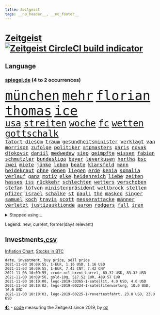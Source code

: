 ```yaml
---
title: Zeitgeist
tags: __no_header__, __no_footer__
---
```


# [Zeitgeist](https://oliz.io/zeitgeist/) [![Zeitgeist CircleCI build indicator](https://circleci.com/gh/ooz/zeitgeist.svg?style=shield)](https://circleci.com/gh/ooz/zeitgeist)

## Language

<h3><a href="https://www.spiegel.de" target="_blank">spiegel.de</a> (4 to 2 occurrences)</h3>
<p style="font-family:monospace">
<span style="font-size:32pt"><a href="news_links.html#münchen" class="current">münchen</a></span>
<span style="font-size:32pt"><a href="news_links.html#mehr" class="current">mehr</a></span>
<span style="font-size:32pt"><a href="news_links.html#florian" class="current">florian</a></span>
<span style="font-size:32pt"><a href="news_links.html#thomas" class="current">thomas</a></span>
<span style="font-size:32pt"><a href="news_links.html#ice" class="current">ice</a></span>
<br>
<span style="font-size:22pt"><a href="news_links.html#usa" class="current">usa</a></span>
<span style="font-size:22pt"><a href="news_links.html#streiten" class="current">streiten</a></span>
<span style="font-size:22pt"><a href="news_links.html#woche" class="current">woche</a></span>
<span style="font-size:22pt"><a href="news_links.html#fc" class="current">fc</a></span>
<span style="font-size:22pt"><a href="news_links.html#wetten" class="new">wetten</a></span>
<span style="font-size:22pt"><a href="news_links.html#gottschalk" class="new">gottschalk</a></span>
<br>
<span style="font-size:12pt"><a href="news_links.html#tatort" class="current">tatort</a></span>
<span style="font-size:12pt"><a href="news_links.html#diesem" class="current">diesem</a></span>
<span style="font-size:12pt"><a href="news_links.html#traum" class="current">traum</a></span>
<span style="font-size:12pt"><a href="news_links.html#gesundheitsminister" class="current">gesundheitsminister</a></span>
<span style="font-size:12pt"><a href="news_links.html#verklagt" class="current">verklagt</a></span>
<span style="font-size:12pt"><a href="news_links.html#van" class="current">van</a></span>
<span style="font-size:12pt"><a href="news_links.html#morrison" class="current">morrison</a></span>
<span style="font-size:12pt"><a href="news_links.html#zufolge" class="current">zufolge</a></span>
<span style="font-size:12pt"><a href="news_links.html#politiker" class="current">politiker</a></span>
<span style="font-size:12pt"><a href="news_links.html#atpmasters" class="new">atpmasters</a></span>
<span style="font-size:12pt"><a href="news_links.html#paris" class="current">paris</a></span>
<span style="font-size:12pt"><a href="news_links.html#novak" class="current">novak</a></span>
<span style="font-size:12pt"><a href="news_links.html#djokovic" class="current">djokovic</a></span>
<span style="font-size:12pt"><a href="news_links.html#daniil" class="current">daniil</a></span>
<span style="font-size:12pt"><a href="news_links.html#medwedew" class="current">medwedew</a></span>
<span style="font-size:12pt"><a href="news_links.html#sieg" class="current">sieg</a></span>
<span style="font-size:12pt"><a href="news_links.html#geimpfte" class="current">geimpfte</a></span>
<span style="font-size:12pt"><a href="news_links.html#wissen" class="current">wissen</a></span>
<span style="font-size:12pt"><a href="news_links.html#fabian" class="new">fabian</a></span>
<span style="font-size:12pt"><a href="news_links.html#schmutzler" class="new">schmutzler</a></span>
<span style="font-size:12pt"><a href="news_links.html#bundesliga" class="current">bundesliga</a></span>
<span style="font-size:12pt"><a href="news_links.html#bayer" class="current">bayer</a></span>
<span style="font-size:12pt"><a href="news_links.html#leverkusen" class="current">leverkusen</a></span>
<span style="font-size:12pt"><a href="news_links.html#hertha" class="current">hertha</a></span>
<span style="font-size:12pt"><a href="news_links.html#bsc" class="current">bsc</a></span>
<span style="font-size:12pt"><a href="news_links.html#zwei" class="current">zwei</a></span>
<span style="font-size:12pt"><a href="news_links.html#miete" class="current">miete</a></span>
<span style="font-size:12pt"><a href="news_links.html#jünke" class="new">jünke</a></span>
<span style="font-size:12pt"><a href="news_links.html#leben" class="current">leben</a></span>
<span style="font-size:12pt"><a href="news_links.html#beate" class="current">beate</a></span>
<span style="font-size:12pt"><a href="news_links.html#klarsfeld" class="new">klarsfeld</a></span>
<span style="font-size:12pt"><a href="news_links.html#mann" class="current">mann</a></span>
<span style="font-size:12pt"><a href="news_links.html#heidekraut" class="new">heidekraut</a></span>
<span style="font-size:12pt"><a href="news_links.html#ohne" class="current">ohne</a></span>
<span style="font-size:12pt"><a href="news_links.html#denen" class="current">denen</a></span>
<span style="font-size:12pt"><a href="news_links.html#liegen" class="current">liegen</a></span>
<span style="font-size:12pt"><a href="news_links.html#erde" class="current">erde</a></span>
<span style="font-size:12pt"><a href="news_links.html#kenia" class="current">kenia</a></span>
<span style="font-size:12pt"><a href="news_links.html#somalia" class="current">somalia</a></span>
<span style="font-size:12pt"><a href="news_links.html#verlauf" class="current">verlauf</a></span>
<span style="font-size:12pt"><a href="news_links.html#ganz" class="current">ganz</a></span>
<span style="font-size:12pt"><a href="news_links.html#motiv" class="current">motiv</a></span>
<span style="font-size:12pt"><a href="news_links.html#elke" class="current">elke</a></span>
<span style="font-size:12pt"><a href="news_links.html#heidenreich" class="current">heidenreich</a></span>
<span style="font-size:12pt"><a href="news_links.html#liebe" class="current">liebe</a></span>
<span style="font-size:12pt"><a href="news_links.html#zeiten" class="current">zeiten</a></span>
<span style="font-size:12pt"><a href="news_links.html#hasses" class="current">hasses</a></span>
<span style="font-size:12pt"><a href="news_links.html#iss" class="current">iss</a></span>
<span style="font-size:12pt"><a href="news_links.html#rückkehr" class="current">rückkehr</a></span>
<span style="font-size:12pt"><a href="news_links.html#schlechten" class="current">schlechten</a></span>
<span style="font-size:12pt"><a href="news_links.html#wetters" class="current">wetters</a></span>
<span style="font-size:12pt"><a href="news_links.html#verschoben" class="current">verschoben</a></span>
<span style="font-size:12pt"><a href="news_links.html#stefan" class="current">stefan</a></span>
<span style="font-size:12pt"><a href="news_links.html#löfven" class="new">löfven</a></span>
<span style="font-size:12pt"><a href="news_links.html#ministerpräsident" class="current">ministerpräsident</a></span>
<span style="font-size:12pt"><a href="news_links.html#wellbrock" class="new">wellbrock</a></span>
<span style="font-size:12pt"><a href="news_links.html#stellen" class="current">stellen</a></span>
<span style="font-size:12pt"><a href="news_links.html#pfizer" class="current">pfizer</a></span>
<span style="font-size:12pt"><a href="news_links.html#israel" class="current">israel</a></span>
<span style="font-size:12pt"><a href="news_links.html#schalke" class="current">schalke</a></span>
<span style="font-size:12pt"><a href="news_links.html#st" class="current">st</a></span>
<span style="font-size:12pt"><a href="news_links.html#pauli" class="current">pauli</a></span>
<span style="font-size:12pt"><a href="news_links.html#the" class="current">the</a></span>
<span style="font-size:12pt"><a href="news_links.html#masked" class="current">masked</a></span>
<span style="font-size:12pt"><a href="news_links.html#singer" class="current">singer</a></span>
<span style="font-size:12pt"><a href="news_links.html#samuel" class="new">samuel</a></span>
<span style="font-size:12pt"><a href="news_links.html#koch" class="current">koch</a></span>
<span style="font-size:12pt"><a href="news_links.html#travis" class="current">travis</a></span>
<span style="font-size:12pt"><a href="news_links.html#scott" class="current">scott</a></span>
<span style="font-size:12pt"><a href="news_links.html#messerattacke" class="current">messerattacke</a></span>
<span style="font-size:12pt"><a href="news_links.html#männer" class="current">männer</a></span>
<span style="font-size:12pt"><a href="news_links.html#verletzt" class="current">verletzt</a></span>
<span style="font-size:12pt"><a href="news_links.html#justizauktionde" class="new">justizauktionde</a></span>
<span style="font-size:12pt"><a href="news_links.html#aaron" class="current">aaron</a></span>
<span style="font-size:12pt"><a href="news_links.html#rodgers" class="new">rodgers</a></span>
<span style="font-size:12pt"><a href="news_links.html#fall" class="current">fall</a></span>
<span style="font-size:12pt"><a href="news_links.html#iran" class="current">iran</a></span>
</p>
<details>
<summary>Stopped using...</summary>
<p class="former" style="font-size:12pt">
aktien(381) benjamin(381) massiver(381) zeuge(381) flugzeuge(380) geholfen(380) kollegen(380) lukaschenko(380) unternehmer(380) wechsel(380) wirecard(380) 37(379) beklagen(379) bewährung(379) jüdische(379) kündigung(379) medizin(379) unabhängige(379) verluste(379) vertrag(379) zurzeit(379) bar(378) erfahrung(378) lockdowns(378) morgen(378) niveau(378) serien(378) autohersteller(377) beschwerde(377) brettspiele(377) diskriminierung(377) eingeschränkt(377) eugh(377) gemessen(377) heiko(377) juden(377) kippen(377) klein(377) komplizen(377) lisa(377) pannen(377) schulkinder(377) schöner(377) solidarität(377) studierenden(377) ulm(377) usgericht(377) arsenal(376) beschluss(376) bieten(376) bundesländern(376) diskussion(376) einheit(376) emotionalen(376) frank(376) netzwerken(376) peru(376) riss(376) spielraum(376) tränen(376) vorsitzende(376) aufgefordert(375) ausflug(375) breitet(375) höchststand(375) kippe(375) kritische(375) sechsten(375) urlaub(375) usaußenminister(375) verheerenden(375) vorübergehend(375) weltgesundheitsorganisation(375) wettlauf(375) zweifeln(375) aufruf(374) babys(374) d(374) figur(374) frühen(374) gekostet(374) gestrichen(374) helfer(374) muster(374) nachspiel(374) nominierung(374) schwieriger(374) stellten(374) tiktok(374) unterricht(374) vergleich(374) 130(373) außen(373) begleitet(373) covid(373) eskalieren(373) humor(373) jahrzehntelang(373) juventus(373) klagt(373) leiten(373) mengen(373) priester(373) privaten(373) sports(373) ton(373) verdiente(373) wahlbetrug(373) weitergeht(373) werben(373) 7(372) anruf(372) bekanntesten(372) dauerhaft(372) elektroauto(372) enthüllt(372) finanzminister(372) negativ(372) sprache(372) unterschiede(372) versteigert(372) verteilung(372) wand(372) wenden(372) flieht(371) kommission(371) lagen(371) melanie(371) oppositionellen(371) premiere(371) steuert(371) untersuchen(371) zurückkehren(371) 79(370) gast(370) gerufen(370) i(370) infektion(370) jedem(370) philip(370) reul(370) stoff(370) verkehrsminister(370) zwang(370) öffnen(370) übergeben(370) ausfall(369) auskommen(369) bayerischen(369) kochinstituts(369) kreis(369) rand(369) reagierten(369) simon(369) trieb(369) umso(369) voraus(369) wohnhaus(369) überlebende(369) 500(368) ausgenutzt(368) begrenzen(368) durfte(368) gesprächen(368) oliver(368) runde(368) setzten(368) weltweite(368) werbung(368) überwunden(368) australische(367) bremst(367) desaster(367) fließt(367) nerven(367) spekuliert(367) litauen(366) manipulierte(366) marke(366) shutdown(366) tagelang(366) wiederholt(366) yorker(366) 1500(365) angriffe(365) beantragt(365) dürfe(365) massiven(365) offiziellen(365) 25jährigen(364) anzeigen(364) gerechnet(364) herrschen(364) linkspartei(364) sensation(364) tatverdächtigen(364) abzug(363) arabischen(363) e(363) homeoffice(363) homosexuelle(363) krawallen(363) ungewiss(363) schief(362) taktik(362) neustart(361) park(361) politologe(361) sowohl(361) vakzine(361) gabriel(360) negative(360) petra(360) probe(360) verzögern(360) kilometern(359) lücke(359) pflegekräfte(359) status(359) tim(359) unruhe(359) besuchen(358) deutliches(358) starker(358) zigaretten(358) zusammenstoß(358) eben(357) erwachsenen(357) platzen(357) schwierige(357) schnellen(356) züge(356) katholischen(355) motor(355) nordkoreas(355) signalisiert(355) argentinien(354) orten(354) rettete(354) samt(354) tunesien(354) erschießt(353) gelockert(353) hitze(353) nachbar(353) strengen(353) tennisspieler(353) wem(353) zogen(353) angehörige(352) zuschauern(352) entspannung(351) fernsehen(351) teilnahme(351) bezeichnete(350) eigentor(350) justin(350) landet(350) pfund(350) raab(350) samstagmorgen(350) schwerverletzte(350) wendet(350) bester(349) kräfte(349) anstiftung(348) springen(347) überfahren(346) generalbundesanwalt(345) kassierte(345) niedrig(345) dachten(344) minderjährigen(344) ruanda(344) singapur(344) frontex(343) fähigkeiten(343) moderatorin(343) verfügbar(343) anschlägen(342) brasilianische(342) hilfen(342) jurist(342) stimmten(342) 2012(341) schottische(341) gleichauf(340) immens(340) rutschte(340) kasse(339) neymar(339) gesetzliche(338) beschuldigte(337) persönliches(337) erwarteten(336) coronaeinschränkungen(335) fusion(335) mittelpunkt(335) dorf(334) finanzielle(334) schützt(334) herum(333) vizekanzler(333) türen(332) personalie(329) spiegelredakteur(328) schweine(323) armen(322) erreger(322) missbrauchs(322) schieben(322) panne(321) riesigen(321) lockern(320) unicef(320) gezwungen(319) bestechung(318) nationalsozialismus(318) asylsuchende(317) coronafolgen(317) wmtitel(315) zoom(315) übergriffen(314) blinken(312) discounter(310) gesundheitsministers(310) koblenz(309) ausgemacht(308) vertrauten(308) last(307) rächen(307) billiger(306) taxifahrer(305) bären(303) schiffe(303) schutzsuchende(302) lidl(301) behindert(298) zweieinhalb(296) heidelberg(294) saisonende(294) monatelanger(293) einsatzkräften(292) mangelnde(289) abgrund(287) prominenten(287) bauarbeiten(285) kuba(285) fremde(282) enthält(279) übers(277) impft(275) technische(273) absetzen(272) sehe(272) verstoß(271) arbeitsgericht(270) amazons(268) gäbe(267) bestens(266) langjährige(264) eugrenzschutzagentur(262) geheimen(262) häusern(262) regierungsbeteiligung(258) triumphierte(258) gemüse(255) klappen(254) vorfälle(254) macher(253) sparkassen(253) geschrumpft(251) behindern(250) stromnetz(250) armstrong(248) trinken(247) gartenkolumne(246) belästigung(245) california(245) 2035(244) jubelt(241) plagen(239) myanmars(237) skandale(237) militärjunta(236) magische(234) wunden(232) finanziellen(231) hohenzollern(231) stamm(230) todesursache(230) längerem(229) rein(225) 13jährigen(224) niemals(224) typ(224) urteile(223) egoismus(222) 2003(221) entführung(220) ökologisch(220) bestsellerautor(218) kreuz(218) kündigungen(216) angefahren(215) diverser(213) tvinterview(213) dieter(212) dramatisches(212) wahlkreis(211) happy(210) reue(210) todes(210) pekings(209) provider(208) kopenhagen(207) lokführergewerkschaft(207) fraktionen(204) hof(204) 2001(202) henning(202) diplomatische(200) stadtrat(200) bastian(199) zypern(199) miriam(196) modellprojekt(196) long(195) zögern(194) vehement(193) ever(192) given(192) prozessauftakt(192) widow(191) gelitten(188) gew(188) impfziel(188) nett(183) tempolimit(183) lebensgefährliche(181) ulrike(181) indischen(178) dialog(174) erschüttern(172) schossen(171) unionskanzlerkandidat(170) typisch(169) abgezogen(168) verwirren(168) scarlett(165) forschende(164) uboot(164) versprochenen(164) supermarktkette(163) ausgehen(162) wissenschaftlerinnen(162) prix(160) ausgewählt(159) reinhard(159) verfilmung(159) durchsuchung(158) randale(158) vwmanager(157) nsdap(155) unbemerkt(153) freigegeben(152) lebenslauf(151) johansson(150) jugendärzte(150) kaufte(150) life(150) richteten(150) plastik(149) lapid(148) genossen(147) 1990(146) dauerregen(145) uraltrekord(145) zentralrat(145) chips(144) erpresst(143) psyche(143) radikalislamischen(143) fossile(142) mitregieren(142) spezialisierte(142) talkshow(142) eingeholt(141) institutionen(141) stellenweise(141) ausgezahlt(139) kugel(139) hochumstritten(138) 47jähriger(137) absagen(137) schweinen(137) videoplattform(137) gewohnheiten(136) nationalsozialisten(136) gezählt(135) organisierten(135) verschwörungsmythen(135) antisemitischer(134) my(134) gesichtet(133) julius(133) terroranschlägen(133) floskeln(132) verständigung(132) berchtesgaden(131) nrwlandtag(131) ausstellen(130) eruption(130) reserve(130) banden(129) allgegenwärtig(128) erneutem(128) europameister(127) unschuldig(127) unterstützern(127) geflüchtet(126) generell(126) mister(125) tanken(125) temperatur(125) trumpanhänger(125) tenniswelt(124) warschauer(123) ölpreis(123) beihilfe(122) luftraum(122) bergab(120) webber(120) castillo(119) fangquoten(119) mythos(119) quatsch(119) bauern(118) akkreditierung(117) todesurteil(117) ferieninsel(116) versichert(116) 23jähriger(115) flüchtet(115) geschwister(115) neumünster(114) antisemitisch(113) ausschnitte(113) wozu(113) 49jähriger(112) anpassen(112) bulli(112) kollidiert(112) vorwarnung(112) berchtesgadener(111) drohenden(111) querdenkerszene(111) größtenteils(110) schlimmes(110) spinnen(110) beteuert(109) gewässer(109) virologin(109) akademie(108) wissenschaften(107) chemnitz(106) europol(105) 1941(104) hitlers(104) kämpften(104) damalige(103) hildesheim(103) motiviert(103) bundesanwaltschaft(102) entführen(102) fabriken(102) forst(102) great(102) großraum(102) tornado(102) aufbau(101) impfstoffproduktion(101) afghanistanmission(100) augenzeuge(100) lehrergewerkschaft(100) abschaffung(99) rentenalter(99) spdfraktion(99) zuschauerinnen(99) offensivspieler(98) überlegt(98) elektronische(97) verwenden(97) betrachten(96) georgien(96) murray(96) thailands(96) verschont(96) enttäuschten(95) frustriert(95) gewartet(95) missbrauchsopfer(95) rechtens(95) wahlkämpfer(95) coronaherbst(94) spezies(94) week(94) nachtzug(93) 2007(92) krachte(92) wehen(92) zwischendurch(92) giorgio(91) hanau(91) kürzen(91) list(91) treppenhaus(91) brinkmann(90) dämmstoffe(90) entging(90) hausnummer(90) impfverweigerern(90) impfwirksamkeit(90) jada(90) notwendige(90) overtourism(90) pinkett(90) rt(90) traute(90) unbehelligt(90) wohlleben(90) zumeist(90) absitzen(89) angelegten(89) böschung(89) elfjähriger(89) kreißsaal(89) laurent(89) parteimitglieder(89) schwächelt(89) simons(89) technisches(89) ciao(88) grausam(88) jährlichen(88) sperrung(88) spätfolgen(88) verkehrssicherheit(88) wirbelstürme(88) bausteine(87) passend(87) überwältigender(87) 145(86) darm(86) greipel(86) hinab(86) hommage(86) marseille(86) nils(86) umweltaktivistin(86) 14jähriger(85) adresse(85) bedient(85) gelaufen(85) ortskräften(85) usunternehmen(85) voranbringen(85) alkoholisiert(84) blockchain(84) impfzahlen(84) leichtfertig(84) sechsstellige(84) terrorprozess(84) türken(84) ahrweiler(83) klassenzimmer(83) klassikers(83) pandemieerfahrungen(83) unberührte(83) vorliegen(83) beirat(82) geklettert(82) nachgehen(82) dinner(81) indian(81) kommando(81) montana(81) nora(81) observatorium(81) vertretung(81) abstellen(80) aufgeschlossen(80) beseitigen(80) erscheint(80) iskämpfer(80) jackie(80) machthabern(80) starspieler(80) teamviewer(80) triomphe(80) wellen(80) eure(79) förderprogramm(79) katastrophenschutz(79) meisterschaften(79) nürburgring(79) pädagogen(79) verweis(79) übergab(79) baupreise(78) berührung(78) hoffnungsvolle(78) statistischem(78) angebots(77) auszahlungen(77) bahrain(77) co₂emissionen(77) einzuführen(77) erfolgreichste(77) inszenieren(77) beeinträchtigt(76) bereitschaft(76) boulevard(76) hektar(76) klubgänger(76) ringe(76) alleingang(75) freut's(75) gehörten(75) kontrollverlust(75) landschaft(75) restriktionen(75) vergessenen(75) derartige(74) halbleitern(74) kulisse(73) totes(73) verholfen(73) gelohnt(72) gesundheitsgefahr(72) gewütet(72) malaria(72) newcomer(72) nwort(72) rückendeckung(72) abe(71) kriegsführung(71) prüfungen(71) verzögerung(71) 1936(70) annemiek(70) di(70) get(70) heulen(70) missbrauchten(70) schlange(70) twitch(70) vleuten(70) attentäters(69) bellido(69) gasstreit(69) sechsmal(69) staatsschulden(69) 20000(68) erzeugen(68) gladbacher(68) keinerlei(68) nachtzüge(68) ukrainischer(68) wichtigkeit(68) ausgangspunkt(67) bezogen(67) hallo(67) highlights(67) reproduziert(67) sandsturm(67) geheimdiensts(66) scherzt(66) überraschungen(66) 1976(65) bahnstrecke(65) brighton(65) cduchefs(65) katie(65) olympiastadion(65) schiefgehen(65) versicherungskonzern(65) bsi(64) bundesbehörde(64) kraftstoff(64) schwarz(64) selenskyj(64) wdrsendung(64) wells(64) wolodymyr(64) akteure(63) exil(63) genauere(63) grundschule(63) operativen(63) schaufel(63) tiergarten(63) 90/die(62) brennstoffe(62) strafmaß(62) unternommen(62) usschwimmer(62) verdeckten(62) vorfahrt(62) carlson(61) crews(61) meterhohe(61) schrauben(61) sommers(61) vorrang(61) war's(61) europäisches(60) pandora(60) waffengewalt(60) berlinmitte(59) engsten(59) gewürzt(59) kommandeur(59) kreitmayr(59) milliardenverluste(59) mitchell(59) verschwindet(59) zeichnen(59) ölpreise(59) anstrengungen(58) beobachteten(58) diejenigen(58) handelte(58) impfdurchbrüche(58) it(58) keulen(58) puppe(58) straßenverkehr(58) ausbleibt(57) domenico(57) linksextremismus(57) nouripour(57) omid(57) berkshire(56) eigenständigkeit(56) unerwünscht(56) ussenat(56) zahn(56) geldscheinen(55) one(55) 39jähriger(54) finanzämter(54) funktionierte(54) geleistet(54) geschätzt(54) gewerkschaftschef(54) klassen(54) schweres(54) stromausfälle(54) geleakt(53) haushaltshilfe(53) polnisches(53) weges(53) adidas(52) börsen(52) erstattung(52) favoritin(52) friesland(52) hotelzimmer(52) krankenschwester(52) lina(52) algorithmus(51) burkhard(51) kürbis(51) schrieben(51) aberkannt(50) anhand(50) devise(50) gotteslästerung(50) kampfflugzeugen(50) schleppen(50) scholz'(50) öpnvabo(50) garmischpartenkirchen(49) nadia(49) regulierung(49) sortiment(49) verkehrskontrolle(49) afghanistaneinsatz(48) everton(48) jake(48) seelische(48) verstecken(48) 24jähriger(47) angestellten(47) bombe(47) fame(47) generalinspekteur(47) geweckt(47) größen(47) missionen(47) neuseeländische(47) qualcomm(47) rennes(47) überraschende(47) chaotische(46) kerr(46) kranken(46) stephan(46) stoppten(46) vermeldet(46) auffallend(45) fahndung(45) frisches(45) herausgabe(45) inselstaats(45) möwe(45) spekulieren(45) strategiewechsel(45) teuerste(45) bußgelder(44) lud(44) masters(44) streikenden(44) usbekistan(44) erfinden(43) geo(43) kontrahenten(43) vorgeschmack(43) coronaprämie(42) kpdverbot(42) spdgeneralsekretär(42) steuerschulden(42) olympique(41) eifersucht(40) offizier(40) produktionsausfälle(40) stranden(40) drangen(39) fernbleiben(39) flüchtlingsdrama(39) herrschten(39) missbrauchen(39) nutzerinnen(39) olga(39) pastor(39) sharypova(39) sorry(39) wettete(39) cats(38) irreguläre(38) musicals(38) operationen(38) reisten(38) schüchtert(38) taxi(38) volkspartei(38) weltpremiere(38) afghanistaneinsatzes(37) betrugsfall(37) dringendsten(37) instanz(37) integration(37) musikern(37) undenkbar(37) verbündeten(37) wahllokalen(37) kanzlerambitionen(36) limousine(36) mitarbeitende(36) wahlabend(36) 173(35) angeworben(35) apfel(35) außenverteidiger(35) demonstrativ(35) jinpings(35) korrekte(35) moderieren(35) euebene(34) gehälter(34) körpers(34) vollstreckt(34) 22jährige(33) abtreibungen(33) bedacht(33) korrigierte(33) polnischbelarussischen(33) posieren(33) reaktor(33) tanzt(33) vergewaltigte(33) aufrufe(32) eumitteln(32) fock(32) gorch(32) naturschauspiel(32) 70000(31) 97(31) abgestimmt(31) autounfall(31) betroffener(31) exmitarbeiter(31) krimineller(31) verbleibenden(31) beigetragen(30) freigeben(30) führerscheine(30) techbranche(30) unabhängiger(30) verbreitete(30) beförderung(29) dringen(29) drogenkriminalität(29) günstiger(29) internationalem(29) mehrwertsteuersenkung(29) orientieren(29) präferenz(29) spezialkräfte(29) stammende(29) stetig(29) volksentscheid(29) anheben(28) kylie(28) personalmangel(28) rekordhöhe(28) söders(28) ausgestanden(27) bruch(27) csuvorsitzenden(27) größerer(27) tierischen(27) schiefgelaufen(26) schützlinge(26) bekundet(25) defizite(25) entstanden(25) physiker(25) unterrichtet(25) berichts(24) blutiger(24) üppig(24) 23jährigen(23) aufgibt(23) enkelin(23) evg(23) hau(23) holmes(23) kümmert(23) milley(23) schulbildung(23) spannender(23) startupmilliardärin(23) türeci(23) usgeneralstabschef(23) özlem(23) arten(22) beispiellosen(22) jüdischen(22) mitteilte(22) wada(22) zusammenbrechen(22) 63(21) alberto(21) auswärtserfolg(21) betriebsräte(21) hervorgeht(21) salazar(21) süchtig(21) untreuevorwurf(21) ausgeschaltet(20) dubioser(20) gemobbt(20) gendersternchen(20) monster(20) posse(20) schäfer(20) synagoge(20) einflussreichsten(19) glasner(19) instagramvideo(19) mitläufer(19) mutmaßliches(19) verwundbar(19) ausbrechen(18) handlungen(18) idaroberstein(18) mahnwache(18) mehrjährigen(18) ngo(18) pass(18) personelle(18) 20jährigen(17) beängstigend(17) geborene(17) georgische(17) hitzlsperger(17) pastors(17) schuldenobergrenze(17) tankstellenkassierer(17) tauften(17) wertschätzung(17) antisemitischen(16) bair(16) genesung(16) kreativität(16) kulturwandel(16) wahlkampfes(16) würgegriff(16) zurückzahlen(16) zusatzkosten(16) anton(15) brüskiert(15) colonia(15) dignidad(15) geliebten(15) googles(15) sektensiedlung(15) aukus(14) besserer(14) durchgreifen(14) elhassan(14) konservativ(14) kontroversen(14) minus(14) nemi(14) pendeln(14) quarks(14) tvsender(14) vogel(14) abtreibung(13) antwortet(13) gepäck(13) klimarettung(13) miniserie(13) mr(13) schweinefleisch(13) vorige(13) befreiungsschlag(12) bürogebäude(12) füßen(12) karikó(12) katalin(12) sahin(12) sozialismus(12) stimmabgabe(12) ugur(12) unterhaus(12) aufgebracht(11) betonen(11) fatales(11) frauenministerium(11) hunt(11) schlachten(11) sicherheitsrisiko(11)
</p>
</details>
<p>Legend: <span class="new">new</span>, <span class="current">current</span>, <span class="former">former(days relevant)</span></p>

## Investments[.csv](investments.csv)

[Inflation Chart](https://inflationchart.com),
[Stocks in BTC](https://stonksinbtc.xyz/)

```
date, investment, buy price, sell price
2021-11-03 10:09:55, 1-EUR, 1.16 USD, 1.16 USD
2021-11-03 10:09:55, 1-EUR, 7.42 CNY, 7.42 CNY
2021-11-03 10:09:55, crude-oil-brent-barrel, 83.32 USD, 83.32 USD
2021-11-03 10:09:56, gold-10g, 517.52 EUR, 489.57 EUR
2021-11-03 10:10:00, lego-2019-30365-1-satellit, 4.0 USD, 4.0 USD
2021-11-03 10:10:02, lego-2019-60224-1-satellitenwartung, 10.0 USD, 10.0 USD
2021-11-03 10:10:03, lego-2019-60225-1-rovertestfahrt, 23.0 USD, 23.0 USD
```

<footer>
<a href="javascript:toggleTheme()" class="nav">🌓</a>
- <a href="https://github.com/ooz/zeitgeist">code</a> measuring the Zeitgeist since 2019, by <a href="https://oliz.io">oz</a>
</footer>
